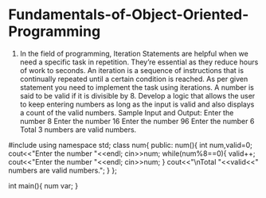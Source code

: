 # Fundamentals-of-Object-Oriented-Programming
1.	In the field of programming, Iteration Statements are helpful when we need a specific task in repetition. They’re essential as they reduce hours of work to seconds. An iteration is a sequence of instructions that is continually repeated until a certain condition is reached. As per given statement you need to implement the task using iterations. 
A number is said to be valid if it is divisible by 8. Develop a logic that allows the user to keep entering numbers as long as the input is valid and also displays a count of the valid numbers. 
Sample Input and Output:
Enter the number
8
Enter the number
16
Enter the number
96
Enter the number
6
Total 3 numbers are valid numbers. 


#include<iostream>
using namespace std;
class num{
	public:
		num(){
			int num,valid=0;
			cout<<"Enter the number "<<endl;
			cin>>num;
			while(num%8==0){
				valid++;
				cout<<"Enter the number "<<endl;
				cin>>num;
			}
			cout<<"\nTotal "<<valid<<" numbers are valid numbers.";
		}
};

int main(){
	num var;
}
